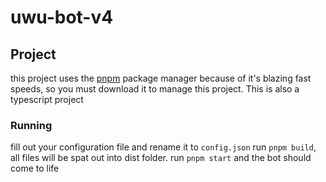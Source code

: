 # uwu-bot-v4

## Project

this project uses the [pnpm](https://pnpm.io) package manager because of it's blazing fast speeds, so you must download it to manage this project. This is also a typescript project

### Running

fill out your configuration file and rename it to `config.json`
run `pnpm build`, all files will be spat out into dist folder.
run `pnpm start` and the bot should come to life
